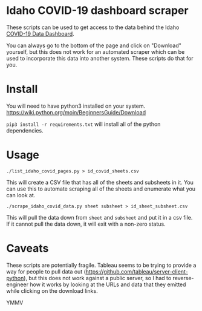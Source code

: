 # Idaho COVID-19 dashboard scraper

These scripts can be used to get access to the data behind the Idaho 
[COVID-19 Data Dashboard](https://public.tableau.com/views/DPHIdahoCOVID-19Dashboard/Home).

You can always go to the bottom of the page and click on "Download" yourself, but this
does not work for an automated scraper which can be used to incorporate this data into
another system.  These scripts do that for you.

# Install

You will need to have python3 installed on your system.
https://wiki.python.org/moin/BeginnersGuide/Download

`pip3 install -r requirements.txt` will install all of the python dependencies.

# Usage

```
./list_idaho_covid_pages.py > id_covid_sheets.csv
```
This will create a CSV file that has all of the sheets and subsheets in it.
You can use this to automate scraping all of the sheets and enumerate what
you can look at.

```
./scrape_idaho_covid_data.py sheet subsheet > id_sheet_subsheet.csv
```
This will pull the data down from `sheet` and `subsheet` and put it in a csv file.
If it cannot pull the data down, it will exit with a non-zero status.

# Caveats

These scripts are potentially fragile.  Tableau seems to be trying to provide a way for
people to pull data out (https://github.com/tableau/server-client-python), but this does
not work against a public server, so I had to reverse-engineer how it works by looking at
the URLs and data that they emitted while clicking on the download links.

YMMV

